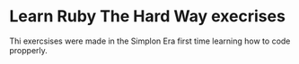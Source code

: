 # Learn Ruby The Hard Way execrises
Thi exercsises were made in the Simplon Era first time learning how to code propperly.
